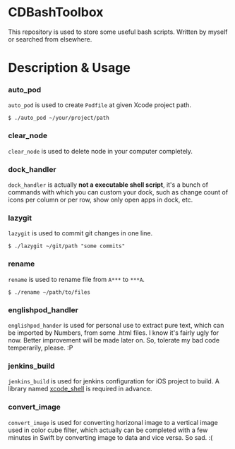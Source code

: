 # CDBashToolbox
This repository is used to store some useful bash scripts. Written by myself or searched from elsewhere.

# Description & Usage

### auto_pod

`auto_pod` is used to create `Podfile` at given Xcode project path.

```
$ ./auto_pod ~/your/project/path
```

### clear_node

`clear_node` is used to delete node in your computer completely.

### dock_handler

`dock_handler` is actually **not a executable shell script**, it's a bunch of commands with which you can custom your dock, such as change count of icons per column or per row, show only open apps in dock, etc.

### lazygit

`lazygit` is used to commit git changes in one line.

```
$ ./lazygit ~/git/path "some commits"
```

### rename

`rename` is used to rename file from `A***` to `***A`.

```
$ ./rename ~/path/to/files
```

### englishpod_handler

`englishpod_hander` is used for personal use to extract pure text, which can be imported by Numbers, from some .html files. I know it's fairly ugly for now. Better improvement will be made later on. So, tolerate my bad code temperarily, please. :P

### jenkins_build

`jenkins_build` is used for jenkins configuration for iOS project to build. A library named [xcode_shell](https://github.com/webfrogs/xcode_shell) is required in advance.

### convert_image

`convert_image` is used for converting horizonal image to a vertical image used in color cube filter, which actually can be completed with a few minutes in Swift by converting image to data and vice versa. So sad. :( 